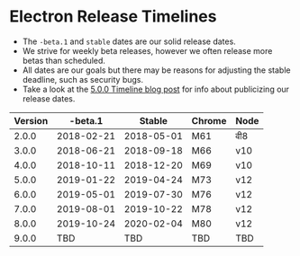 # Electron Release Timelines

* The `-beta.1` and `stable` dates are our solid release dates.
* We strive for weekly beta releases, however we often release more betas than scheduled.
* All dates are our goals but there may be reasons for adjusting the stable deadline, such as security bugs.
* Take a look at the [5.0.0 Timeline blog post](https://electronjs.org/blog/electron-5-0-timeline) for info about publicizing our release dates.

| Version | -beta.1    | Stable     | Chrome | Node |
| ------- | ---------- | ---------- | ------ | ---- |
| 2.0.0   | 2018-02-21 | 2018-05-01 | M61    | वी8  |
| 3.0.0   | 2018-06-21 | 2018-09-18 | M66    | v10  |
| 4.0.0   | 2018-10-11 | 2018-12-20 | M69    | v10  |
| 5.0.0   | 2019-01-22 | 2019-04-24 | M73    | v12  |
| 6.0.0   | 2019-05-01 | 2019-07-30 | M76    | v12  |
| 7.0.0   | 2019-08-01 | 2019-10-22 | M78    | v12  |
| 8.0.0   | 2019-10-24 | 2020-02-04 | M80    | v12  |
| 9.0.0   | TBD        | TBD        | TBD    | TBD  |
